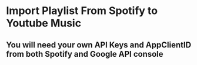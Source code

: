 # Import Playlist From Spotify to Youtube Music

## You will need your own API Keys and AppClientID from both Spotify and Google API console

